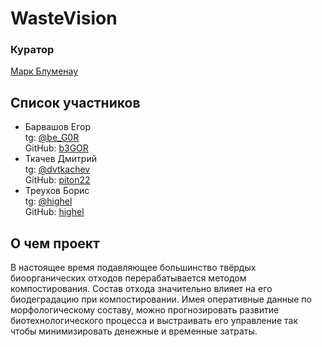 # WasteVision


### Куратор
[Марк Блуменау](https://t.me/markblumenau)
## Список участников
- Барвашов Егор  
tg: [@be_G0R](https://t.me/be_G0R)  
GitHub: [b3GOR](https://github.com/b3GOR)
- Ткачев Дмитрий  
tg: [@dvtkachev](https://t.me/dvtkachev)  
GitHub: [piton22](https://github.com/piton22)
- Треухов Борис  
tg: [@highel](https://t.me/highel)  
GitHub: [highel](https://github.com/highel)
## О чем проект

В настоящее время подавляющее большинство твёрдых биоорганических отходов перерабатывается методом компостирования. Состав отхода значительно влияет на его биодеградацию при компостировании. Имея оперативные данные по морфологическому составу, можно прогнозировать развитие биотехнологического процесса и выстраивать его управление так чтобы минимизировать денежные и временные затраты. 
